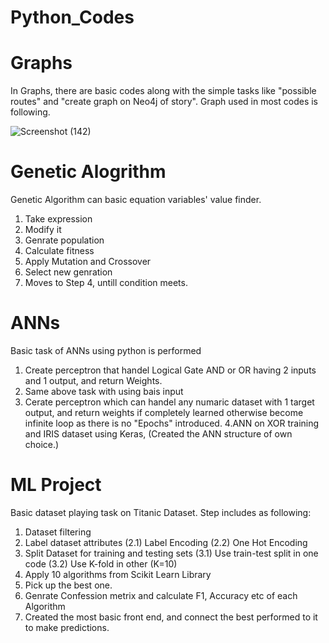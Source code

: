 # Python_Codes

# Graphs
In Graphs, there are basic codes along with the simple tasks like "possible routes" and "create graph on Neo4j of story".
Graph used in most codes is following.

![Screenshot (142)](https://user-images.githubusercontent.com/66350589/107452787-aa6ee880-6b6b-11eb-8cd2-f736380fbc69.png)

# Genetic Alogrithm
Genetic Algorithm can basic equation variables' value finder.
1. Take expression
2. Modify it
3. Genrate population
4. Calculate fitness
5. Apply Mutation and Crossover
6. Select new genration
7. Moves to Step 4, untill condition meets.

# ANNs
Basic task of ANNs using python is performed
1. Create perceptron that handel Logical Gate AND or OR having 2 inputs and 1 output, and return Weights.
2. Same above task with using bais input
3. Cerate perceptron which can handel any numaric dataset with 1 target output, and return weights if completely learned otherwise become infinite loop as there is no "Epochs" introduced.
4.ANN on XOR training and IRIS dataset using Keras, (Created the ANN structure of own choice.)

# ML Project
Basic dataset playing task on Titanic Dataset. Step includes as following:
1. Dataset filtering
2. Label dataset attributes
  (2.1) Label Encoding
  (2.2) One Hot Encoding
3. Split Dataset for training and testing sets
   (3.1) Use train-test split in one code
   (3.2) Use K-fold in other (K=10)
4. Apply 10 algorithms from Scikit Learn Library
5. Pick up the best one.
6. Genrate Confession metrix and calculate F1, Accuracy etc of each Algorithm
7. Created the most basic front end, and connect the best performed to it to make predictions.
